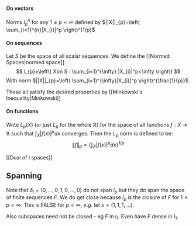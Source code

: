 #### On vectors
Norms $l_p^n$ for any $1\leq p<\infty$ defined by $||X||_{p}=\left( \sum_{i=1}^{n}|X_{i}|^p \right)^{1/p}$ 

#### On sequences
Let $S$ be the space of all scalar sequences. We define the [[Normed Spaces|normed space]] 
$$
l_{p}=\left\{  X\in S : \sum_{i=1}^{\infty} |X_{i}|^p<\infty  \right\}
$$
With norm $||X||_{p}=\left( \sum_{i=1}^{\infty}|X_{i}|^p \right)^{\frac{1}{p}}$.

These all satisfy the desired properties by [[Minkowski's Inequality|Minkowski]] 

#### On functions
Write $L_{p}(X)$ (or just $L_{p}$ for the whole $\mathbb{R}$) for the space of all functions $f:X\to \mathbb{R}$ such that $\int_{X} \lvert f(x) \rvert^pdx$ converges.
Then the $L_{p}$ norm is defined to be:
$$
\lVert f \rVert _{p}=\left\{  \int_X \lvert f(x) \rvert ^p dx  \right\}^{1/p}
$$


[[Dual of l spaces]]

## Spanning
Note that $\delta_{i}=(0,\dots, 0, 1, 0,\dots, 0)$ do not span $l_{p}$ but they do span the space of finite sequences $F$. We do get close because $l_{p}$ is the closure of $F$ for $1\leq p<\infty$. 
This is FALSE for $p=\infty$, $e$.$g$. let $x=(1,1,1,\dots)$. 

Also subspaces need not be closed - eg $F$ in $l_{1}$. Even have $F$ dense in $l_{1}$.
